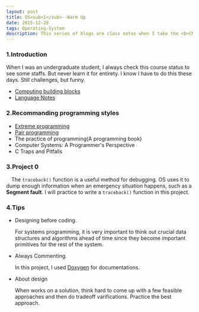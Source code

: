 ```yaml
---
layout: post
title: OS<sub>1</sub>--Warm Up 
date: 2015-12-28 
tags: Operating-System 
description: This series of blogs are class notes when I take the <b>CMU</b> <a href=https://www.cs.cmu.edu/~410/schedule.html>Operating system course</a>
---
```


### 1.Introduction

When I was an undergraduate student, I always check this course status to see some staffs. But never learn it for entirety. I know I have to do this these days. Still challenges, but funny.  

* [Computing building blocks](http://www.cs.umd.edu/class/sum2003/cmsc311/Notes)
* [Language Notes]( https://www3.ntu.edu.sg/home/ehchua/programming/)

### 2.Recommanding programming styles

* [Extreme programming](https://en.wikipedia.org/wiki/Extreme_programming)
* [Pair programming](https://en.wikipedia.org/wiki/Pair_programming)
* The practice of programming(A programming book)
* Computer Systems: A Programmer's Perspective
* C Traps and Pitfalls

### 3.Project 0

&emsp;The `traceback()` function is a useful method for debugging. OS uses it to dump enough information when an emergency situation happens, such as a **Segment fault**. I will practice to write a `traceback()` function in this project.

### 4.Tips

*	Designing before coding. 

	For systems programming, it is very important to think out crucial data structures and algorithms ahead of time since they become important primitives for the rest of the system. 

*	Always Commenting. 

	In this project, I used [Doxygen](http://www.stack.nl/~dimitri/doxygen/) for documentations.

* About design
	
	When works on a solution, think hard to come up with a few feasible approaches and then do tradeoff varifications. Practice the best approach.
